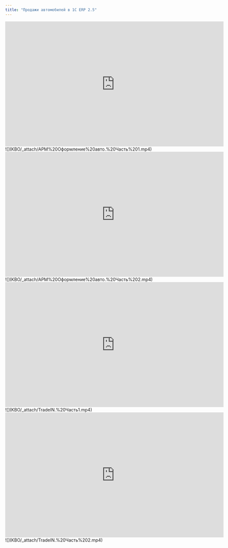 ```yaml
---
title: "Продажи автомобилей в 1С ERP 2.5"
---
```

<iframe width="700" height="400" src="https://www.youtube.com/embed/zTvApCA3xCk" title="АРМ Оформление авто  Часть 1" frameborder="0" allow="accelerometer; autoplay; clipboard-write; encrypted-media; gyroscope; picture-in-picture; web-share" allowfullscreen></iframe>
![](KBO/_attach/АРМ%20Оформление%20авто.%20Часть%201.mp4)
<iframe width="700" height="400" src="https://www.youtube.com/embed/ab-3I_ZASkk" title="АРМ Оформление авто  Часть 2" frameborder="0" allow="accelerometer; autoplay; clipboard-write; encrypted-media; gyroscope; picture-in-picture; web-share" allowfullscreen></iframe>
![](KBO/_attach/АРМ%20Оформление%20авто.%20Часть%202.mp4)
<iframe width="700" height="400" src="https://www.youtube.com/embed/_q5UOqfIifI" title="TradeIN  Часть1" frameborder="0" allow="accelerometer; autoplay; clipboard-write; encrypted-media; gyroscope; picture-in-picture; web-share" allowfullscreen></iframe>
![](KBO/_attach/TradeIN.%20Часть1.mp4)
<iframe width="700" height="400" src="https://www.youtube.com/embed/Y031jBXsusU" title="TradeIN  Часть 2" frameborder="0" allow="accelerometer; autoplay; clipboard-write; encrypted-media; gyroscope; picture-in-picture; web-share" allowfullscreen></iframe>
![](KBO/_attach/TradeIN.%20Часть%202.mp4)

